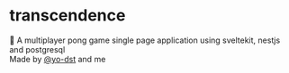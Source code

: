 # transcendence

🏓 A multiplayer pong game single page application using sveltekit, nestjs and postgresql  
Made by [@yo-dst](https://github.com/yo-dst) and me
